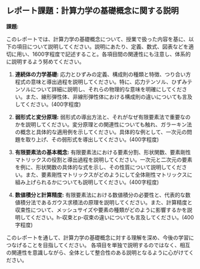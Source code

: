 ## レポート課題：計算力学の基礎概念に関する説明

**課題:**

このレポートでは、計算力学の基礎概念について、授業で扱った内容を基に、以下の項目について説明してください。説明にあたり、定義、数式、図表などを適切に用い、1600字程度で記述すること。各項目間の関連性にも注意し、体系的に説明するよう努めてください。

1. **連続体の力学基礎:** 応力とひずみの定義、構成則の種類と特徴、つり合い方程式の意味と導出過程を説明してください。特に、応力テンソル、ひずみテンソルについて詳細に説明し、それらの物理的な意味を明確にしてください。また、線形弾性体、非線形弾性体における構成則の違いについても言及してください。(400字程度)

2. **弱形式と変分原理:** 弱形式の導出方法と、それがなぜ有限要素法で重要なのかを説明してください。変分原理との関連性についても触れ、ガラーキン法の概念と具体的な適用例を示してください。具体的な例として、一次元の問題を取り上げ、その弱形式を導出してください。(400字程度)

3. **有限要素法の基本概念:** 有限要素法における要素分割、形状関数、要素剛性マトリックスの役割と導出過程を説明してください。一次元と二次元の要素を例に、形状関数の具体的な式を示し、その性質について説明してください。また、要素剛性マトリックスがどのようにして全体剛性マトリックスに組み上げられるかについても説明してください。(400字程度)

4. **数値積分と計算精度:** 有限要素法における数値積分の必要性と、代表的な数値積分法であるガウス求積法の原理を説明してください。また、計算精度と収束性について、メッシュサイズや要素の種類がどのように影響するかを説明してください。h-収束とp-収束の違いについても言及してください。(400字程度)


このレポートを通して、計算力学の基礎概念に対する理解を深め、今後の学習につなげることを目指してください。  各項目を単独で説明するのではなく、相互の関連性を意識しながら、全体として整合性のある説明となるように心がけてください。
